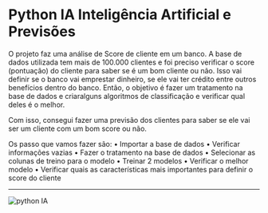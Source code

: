 # Python IA Inteligência Artificial e Previsões

O projeto faz uma análise de Score de cliente em um banco. A base de dados utilizada tem mais de 100.000 clientes e foi preciso 
verificar o score (pontuação) do cliente para saber se é um bom cliente ou não. Isso vai definir se o banco vai emprestar 
dinheiro, se ele vai ter crédito entre outros benefícios dentro do banco. Então, o objetivo é fazer um tratamento na base de dados 
e criaralguns algoritmos de classificação e verificar qual deles é o melhor.

Com isso, consegui fazer uma previsão dos clientes para saber se ele vai ser um cliente com um bom score ou não.

Os passo que vamos fazer são:
• Importar a base de dados
• Verificar informações vazias
• Fazer o tratamento na base de dados
• Selecionar as colunas de treino para o modelo
• Treinar 2 modelos
• Verificar o melhor modelo
• Verificar quais as características mais importantes para definir o score do cliente
<hr/>

![python IA](https://github.com/WellesonRoberto/-Python_IA_e_Previsoes/assets/126594189/e45061b2-a92a-41e3-80db-820bba82a1ab)


